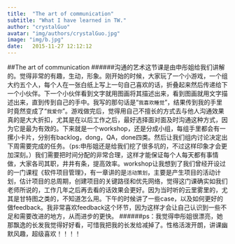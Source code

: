 ```yaml
---
title:  "The art of communication"
subtitle: "What I have learned in TW."
author: "crystalGuo"
avatar: "img/authors/crystalGuo.jpg"
image: "img/b.jpg"
date:   2015-11-27 12:12:12
---
```

##The art of communication
######沟通的艺术这节课是由申彤姐给我们讲解的。觉得非常的有趣，生动，形象。刚开始的时候，大家玩了一个小游戏，一个组大约五个人，每个人在一张白纸上写上一句自己喜欢的话，折叠起来然后传递给下一个小伙伴。下一个小伙伴看到文字就用图画将其描述出来，看到图画就用文字描述出来，直到传到自己的手中。我写的那句话是“`我喜欢睡觉`”，结果传到我的手里时竟然变成了“`我爱你`”。游戏做完后，觉得用自己不擅长的方式去与他人沟通效果真的是大大折扣，尤其是在以后工作之后，最好选择面对面及时沟通这种方式，因为它是最为有效的。下来就是一个workshop，还是分成小组，每组手里都会有一摞小卡片，分别有backlog，dong，QA，done四类。然后让我们组内讨论决定出下周需要完成的任务。（ps:申彤姐还是给我们挖了很多坑的，不过这样印象才会更加深刻。）我们需要把时间分配的非常合理，这样才能保证每个人每天都有事情做，大家各司其职，井井有条，提高效率。workshop让我想到了我们曾经开设过的一门课程《软件项目管理》，有一章讲的是`活动策划`，主要是产生项目的活动计划，估计项目的总周期，创建项目的关键路径和优先网络，觉得这门课确实如我们老师所说的，工作几年之后再去看的话效果会更好。因为当时听的云里雾里的，尤其是甘特图之类的，不知道怎么用。下午的时候讲了一些case，以及如何更好的做feedback。我非常喜欢feedback这个环节，因为这样才会让自己认识到一些不足和需要改进的地方，从而进步的更快。
######ps：我觉得申彤姐很漂亮，她那飘逸的长发我觉得好好看，可惜我把我的长发给减掉了。性格活泼开朗，讲课幽默风趣，超级喜欢！！！！
